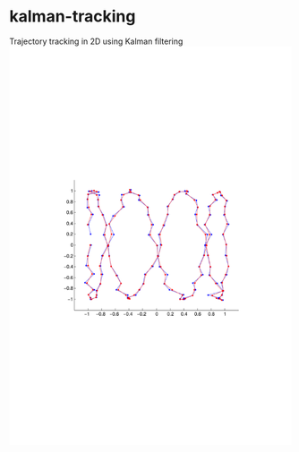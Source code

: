 # kalman-tracking
Trajectory tracking in 2D using Kalman filtering
![Trajectory tracking](/trajectories.svg)
